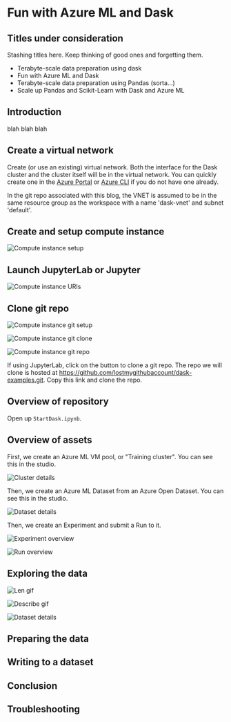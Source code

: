 # Fun with Azure ML and Dask 

## Titles under consideration

Stashing titles here. Keep thinking of good ones and forgetting them. 

* Terabyte-scale data preparation using dask
* Fun with Azure ML and Dask
* Terabyte-scale data preparation using Pandas (sorta...)
* Scale up Pandas and Scikit-Learn with Dask and Azure ML

## Introduction

blah blah blah


## Create a virtual network 

Create (or use an existing) virtual network. Both the interface for the Dask cluster and the cluster itself will be in the virtual network. You can quickly create one in the [Azure Portal](https://docs.microsoft.com/en-us/azure/virtual-network/quick-create-portal) or [Azure CLI](https://docs.microsoft.com/en-us/azure/virtual-network/quick-create-cli) if you do not have one already.

In the git repo associated with this blog, the VNET is assumed to be in the same resource group as the workspace with a name 'dask-vnet' and subnet 'default'. 

## Create and setup compute instance 

![Compute instance setup](media/ci-setup.png)

## Launch JupyterLab or Jupyter

![Compute instance URIs](media/ci-jupyterlab.png)

## Clone git repo

![Compute instance git setup](media/ci-git-clone.png)

![Compute instance git clone](media/ci-git-setup.png)

![Compute instance git repo](media/ci-git-repo.png)

If using JupyterLab, click on the button to clone a git repo. The repo we will clone is hosted at https://github.com/lostmygithubaccount/dask-examples.git. Copy this link and clone the repo. 

## Overview of repository 

Open up `StartDask.ipynb`. 

## Overview of assets 

First, we create an Azure ML VM pool, or "Training cluster". You can see this in the studio.

![Cluster details](media/cluster-details.png)

Then, we create an Azure ML Dataset from an Azure Open Dataset. You can see this in the studio. 

![Dataset details](media/dataset-details.png)

Then, we create an Experiment and submit a Run to it. 

![Experiment overview](media/exp-overview.png)

![Run overview](media/run-overview.png)

## Exploring the data

![Len gif](media/len.gif)

![Describe gif](media/describe.gif)

![Dataset details](media/dataset-details.gif)

## Preparing the data 

## Writing to a dataset 

## Conclusion 

## Troubleshooting 
